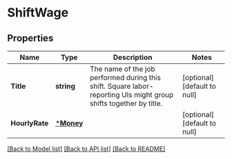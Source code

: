 # ShiftWage

## Properties

 Name           | Type                   | Description                                                                                                       | Notes                        
----------------|------------------------|-------------------------------------------------------------------------------------------------------------------|------------------------------
 **Title**      | **string**             | The name of the job performed during this shift. Square labor-reporting UIs might group shifts together by title. | [optional] [default to null] 
 **HourlyRate** | [***Money**](Money.md) |                                                                                                                   | [optional] [default to null] 

[[Back to Model list]](../README.md#documentation-for-models) [[Back to API list]](../README.md#documentation-for-api-endpoints) [[Back to README]](../README.md)


